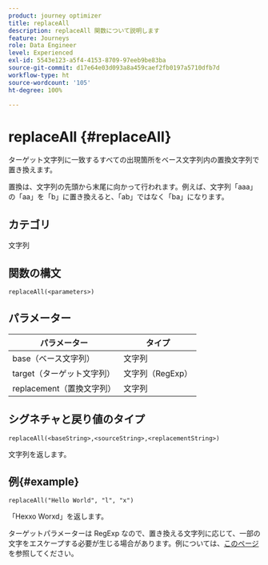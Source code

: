 ```yaml
---
product: journey optimizer
title: replaceAll
description: replaceAll 関数について説明します
feature: Journeys
role: Data Engineer
level: Experienced
exl-id: 5543e123-a5f4-4153-8709-97eeb9be83ba
source-git-commit: d17e64e03d093a8a459caef2fb0197a5710dfb7d
workflow-type: ht
source-wordcount: '105'
ht-degree: 100%

---
```


# replaceAll {#replaceAll}

ターゲット文字列に一致するすべての出現箇所をベース文字列内の置換文字列で置き換えます。

置換は、文字列の先頭から末尾に向かって行われます。例えば、文字列「aaa」の「aa」を「b」に置き換えると、「ab」ではなく「ba」になります。

## カテゴリ

文字列

## 関数の構文

`replaceAll(<parameters>)`

## パラメーター

| パラメーター | タイプ |
|-----------|--------------|
| base（ベース文字列） | 文字列 |
| target（ターゲット文字列） | 文字列（RegExp） |
| replacement（置換文字列） | 文字列 |

## シグネチャと戻り値のタイプ

`replaceAll(<baseString>,<sourceString>,<replacementString>)`

文字列を返します。

## 例{#example}

`replaceAll("Hello World", "l", "x")`

「Hexxo Worxd」を返します。

ターゲットパラメーターは RegExp なので、置き換える文字列に応じて、一部の文字をエスケープする必要が生じる場合があります。例については、[このページ](../functions/functionreplace.md#example_2)を参照してください。
